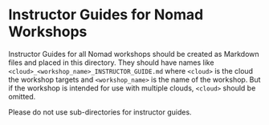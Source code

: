 # Instructor Guides for Nomad Workshops
Instructor Guides for all Nomad workshops should be created as Markdown files and placed in this directory. They should have names like `<cloud>_<workshop_name>_INSTRUCTOR_GUIDE.md` where `<cloud>` is the cloud the workshop targets and `<workshop_name>` is the name of the workshop. But if the workshop is intended for use with multiple clouds, `<cloud>` should be omitted.

Please do not use sub-directories for instructor guides.
